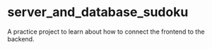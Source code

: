 # server_and_database_sudoku
A practice project to learn about how to connect the frontend to the backend.
